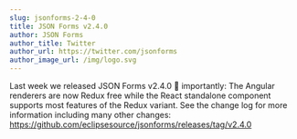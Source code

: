 ```yaml
---
slug: jsonforms-2-4-0
title: JSON Forms v2.4.0
author: JSON Forms
author_title: Twitter
author_url: https://twitter.com/jsonforms
author_image_url: /img/logo.svg
---
```


Last week we released JSON Forms v2.4.0 🥳 importantly: The Angular renderers are now Redux free while the React standalone component supports most features of the Redux variant. See the change log for more information including many other changes:
https://github.com/eclipsesource/jsonforms/releases/tag/v2.4.0